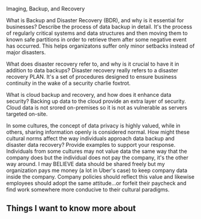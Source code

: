 Imaging, Backup, and Recovery

What is Backup and Disaster Recovery (BDR), and why is it essential for businesses?
Describe the process of data backup in detail.
It's the process of regularly critical systems and data structures and then moving them to known safe partitions in order to retrieve them after some negative event has occurred.  This helps organizatons suffer only minor setbacks instead of major disasters.

What does disaster recovery refer to, and why is it crucial to have it in addition to data backups?
Disaster recovery really refers to a disaster recovery PLAN.  It's a set of procedures designed to ensure business continuity in the wake of a security charlie foxtrot.

What is cloud backup and recovery, and how does it enhance data security?
Backing up data to the cloud provide an extra layer of security. Cloud data is not srored on-premises so it is not as vulnerable as servers targeted on-site.

In some cultures, the concept of data privacy is highly valued, while in others, sharing information openly is considered normal. How might these cultural norms affect the way individuals approach data backup and disaster data recovery? Provide examples to support your response.
Individuals from some cultures may not value data the same way that the company does but the individual does not pay the company, it's the other way around.  I may BELIEVE data should be shared freely but my organization pays me money (a lot in Uber's case) to keep company data inside the company.  Company policies should reflect this value and likewise employees should adopt the same attitude...or forfeit their paycheck and find work somewhere more conducive to their cultural paradigms.


## Things I want to know more about
